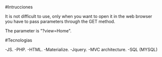 #Intrucciones

It is not difficult to use, only when you want to open it in the web browser you have to pass parameters through the GET method.

The parameter is "?view=Home".

#Tecnologias

-JS.
-PHP.
-HTML.
-Materialize.
-Jquery.
-MVC architecture.
-SQL (MYSQL)